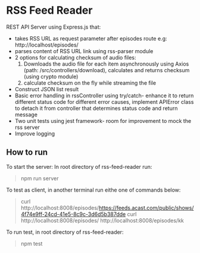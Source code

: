 # RSS Feed Reader
REST API Server using Express.js that:
- takes RSS URL as request parameter after episodes route 
    e.g:  http://localhost/episodes/<rss-url>
- parses content of RSS URL link using rss-parser module
- 2 options for calculating checksum of audio files:
    1. Downloads the audio file for each item asynchronously using Axios (path: /src/controllers/download), calculates and returns checksum (using crypto module)
    2. calculate checksum on the fly while streaming the file 
- Construct JSON list result
- Basic error handling in rssController using try/catch- enhance it to return different status code for different error causes, implement APIError class to detach it from controller that determines status code and return message 
- Two unit tests using jest framework- room for improvement to mock the rss server
- Improve logging

## How to run

To start the server:
 In root directory of rss-feed-reader run: 
> npm run server

To test as client, in another terminal run eithe one of commands below:
> curl http://localhost:8008/episodes/https://feeds.acast.com/public/shows/4f74e9ff-24cd-41e5-8c9c-3d6d5b387dde
> curl http://localhost:8008/episodes/
> http://localhost:8008/episodes/kk

To run test, in root directory of rss-feed-reader:
> npm test

